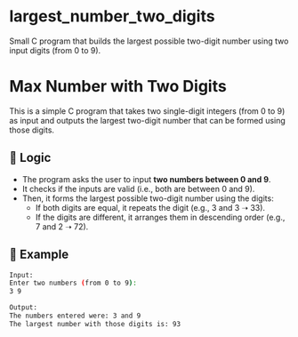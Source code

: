 # largest_number_two_digits
Small C program that builds the largest possible two-digit number using two input digits (from 0 to 9).
# Max Number with Two Digits

This is a simple C program that takes two single-digit integers (from 0 to 9) as input and outputs the largest two-digit number that can be formed using those digits.

## 🧠 Logic

- The program asks the user to input **two numbers between 0 and 9**.
- It checks if the inputs are valid (i.e., both are between 0 and 9).
- Then, it forms the largest possible two-digit number using the digits:
  - If both digits are equal, it repeats the digit (e.g., 3 and 3 ➝ 33).
  - If the digits are different, it arranges them in descending order (e.g., 7 and 2 ➝ 72).

## 🔢 Example

```bash
Input:
Enter two numbers (from 0 to 9):
3 9

Output:
The numbers entered were: 3 and 9  
The largest number with those digits is: 93
